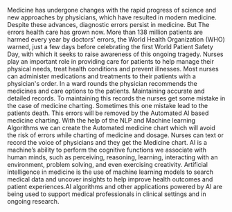 Medicine has undergone changes with the rapid progress of science and new approaches by physicians, which have resulted in modern medicine. Despite these advances, diagnostic errors persist in medicine. But The errors health care has grown now. More than 138 million patients are harmed every year by doctors' errors, the World Health Organization (WHO) warned, just a few days before celebrating the first World Patient Safety Day, with which it seeks to raise awareness of this ongoing tragedy.
	Nurses play an important role in providing care for patients to help manage their physical needs, treat health conditions and prevent illnesses. Most nurses can administer medications and treatments to their patients with a physician's order. In a ward rounds the physician recommends the medicines and care options to the patients. Maintaining accurate and detailed records. To maintaining this records the nurses get some mistake in the case of medicine charting. Sometimes this one mistake lead to the patients death.
      This errors will be removed by the Automated AI based medicine charting. With the help of the NLP and Machine learning Algorithms we can create the Automated medicine chart which will avoid the risk of errors while charting of medicine and dosage. Nurses can text or record the voice of physicians and they get the Medicine chart.
AI is a machine’s ability to perform the cognitive functions we associate with human minds, such as perceiving, reasoning, learning, interacting with an environment, problem solving, and even exercising creativity. Artificial intelligence in medicine is the use of machine learning models to search medical data and uncover insights to help improve health outcomes and patient experiences.AI algorithms and other applications powered by AI are being used to support medical professionals in clinical settings and in ongoing research.

